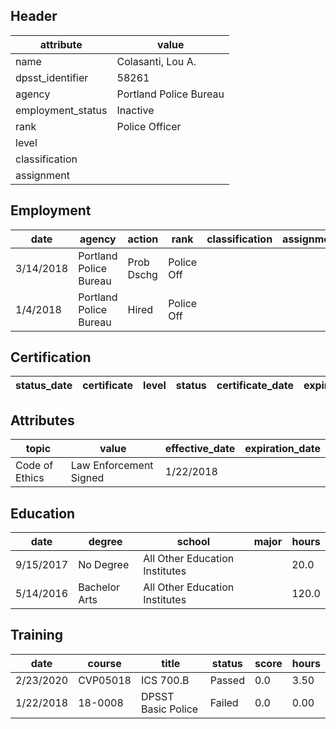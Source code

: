 ## Header
| attribute | value |
| --------- | ----- |
| name | Colasanti, Lou A. |
| dpsst_identifier | 58261 |
| agency | Portland Police Bureau |
| employment_status | Inactive |
| rank | Police Officer |
| level |  |
| classification |  |
| assignment |  |
## Employment
| date | agency | action | rank | classification | assignment |
| ---- | ------ | ------ | ---- | -------------- | ---------- |
| 3/14/2018 | Portland Police Bureau | Prob Dschg | Police Off |  |  |
| 1/4/2018 | Portland Police Bureau | Hired | Police Off |  |  |
## Certification
| status_date | certificate | level | status | certificate_date | expiration_date | probation_date |
| ----------- | ----------- | ----- | ------ | ---------------- | --------------- | -------------- |
## Attributes
| topic | value | effective_date | expiration_date |
| ----- | ----- | -------------- | --------------- |
| Code of Ethics | Law Enforcement Signed | 1/22/2018 |  |
## Education
| date | degree | school | major | hours |
| ---- | ------ | ------ | ----- | ----- |
| 9/15/2017 | No Degree | All Other Education Institutes |  | 20.0 |
| 5/14/2016 | Bachelor Arts | All Other Education Institutes |  | 120.0 |
## Training
| date | course | title | status | score | hours |
| ---- | ------ | ----- | ------ | ----- | ----- |
| 2/23/2020 | CVP05018 | ICS 700.B | Passed | 0.0 | 3.50 |
| 1/22/2018 | 18-0008 | DPSST Basic Police | Failed | 0.0 | 0.00 |
